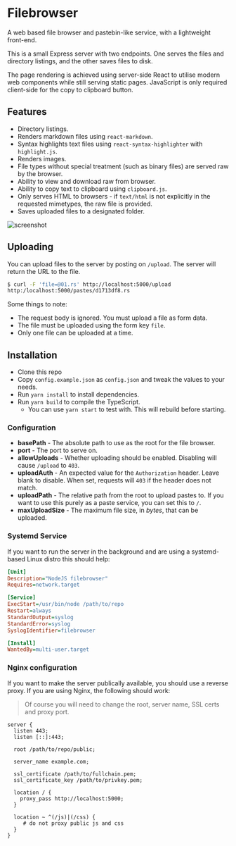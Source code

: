 # Filebrowser

A web based file browser and pastebin-like service, with a lightweight front-end.

This is a small Express server with two endpoints. One serves the files and directory listings,
and the other saves files to disk. 

The page rendering is achieved using server-side React to utilise modern web components while 
still serving static pages. JavaScript is only required client-side for the copy to clipboard button.

## Features

- Directory listings.
- Renders markdown files using `react-markdown`.
- Syntax highlights text files using `react-syntax-highlighter` with `highlight.js`.
- Renders images.
- File types without special treatment (such as binary files) are served raw by the browser.
- Ability to view and download raw from browser.
- Ability to copy text to clipboard using `clipboard.js`.
- Only serves HTML to browsers - if `text/html` is not explicitly in the requested mimetypes, the raw file is provided.
- Saves uploaded files to a designated folder.

![screenshot](https://f.jstanger.dev/github/filebrowser/screenshot.png)

## Uploading

You can upload files to the server by posting on `/upload`. The server will return the URL to the file.

```bash
$ curl -F 'file=@01.rs' http://localhost:5000/upload
http:/localhost:5000/pastes/d1713df8.rs
```

Some things to note:

- The request body is ignored. You must upload a file as form data.
- The file must be uploaded using the form key `file`.
- Only one file can be uploaded at a time.

## Installation

- Clone this repo
- Copy `config.example.json` as `config.json` and tweak the values to your needs.
- Run `yarn install` to install dependencies.
- Run `yarn build` to compile the TypeScript.
    - You can use `yarn start` to test with. This will rebuild before starting.

### Configuration

- **basePath** - The absolute path to use as the root for the file browser.
- **port** - The port to serve on.
- **allowUploads** - Whether uploading should be enabled. Disabling will cause `/upload` to `403`.
- **uploadAuth** - An expected value for the `Authorization` header. 
Leave blank to disable. When set, requests will `403` if the header does not match.
- **uploadPath** - The relative path from the root to upload pastes to. 
If you want to use this purely as a paste service, you can set this to `/`.
- **maxUploadSize** - The maximum file size, in *bytes*, that can be uploaded.

### Systemd Service

If you want to run the server in the background and are using a systemd-based Linux distro this should help:

```ini
[Unit]
Description="NodeJS filebrowser"
Requires=network.target

[Service]
ExecStart=/usr/bin/node /path/to/repo
Restart=always
StandardOutput=syslog
StandardError=syslog
SyslogIdentifier=filebrowser

[Install]
WantedBy=multi-user.target
```

### Nginx configuration

If you want to make the server publically available, you should use a reverse proxy. If you are
using Nginx, the following should work:

> Of course you will need to change the root, server name, SSL certs and proxy port.

```nginx
server {
  listen 443;
  listen [::]:443;

  root /path/to/repo/public;

  server_name example.com;

  ssl_certificate /path/to/fullchain.pem;
  ssl_certificate_key /path/to/privkey.pem;

  location / {
    proxy_pass http://localhost:5000;
  }

  location ~ ^(/js)|(/css) {
     # do not proxy public js and css 
  }
}
```